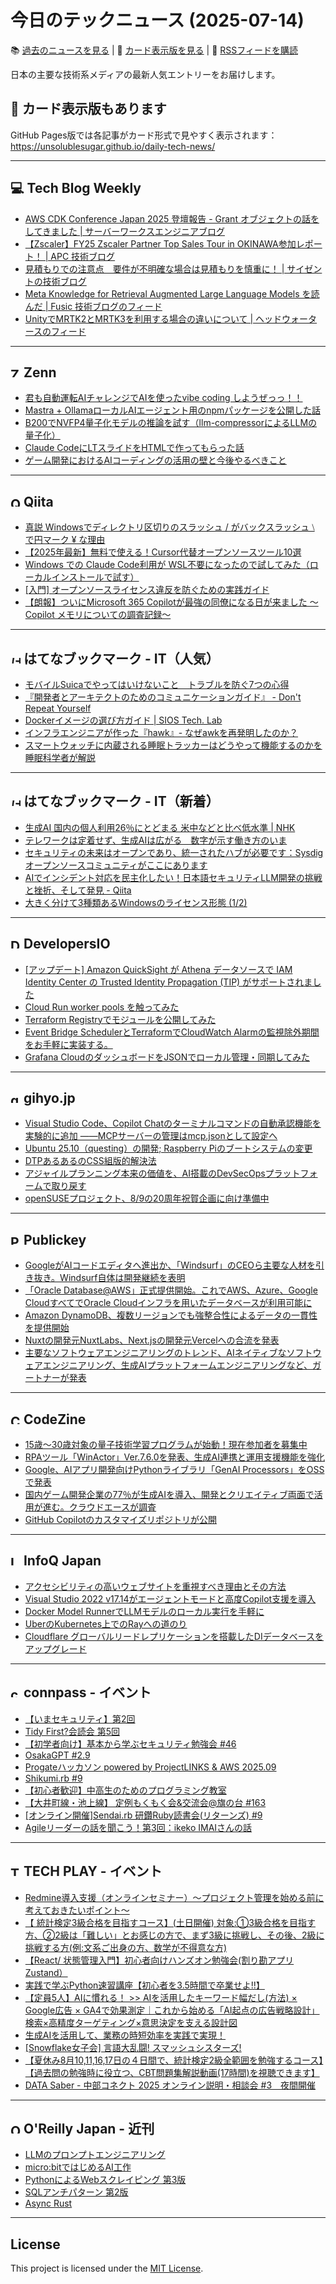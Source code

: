# 今日のテックニュース (2025-07-14)

📚 [過去のニュースを見る](../../index.md) | 🎨 [カード表示版を見る](https://unsolublesugar.github.io/daily-tech-news/) | 📡 [RSSフィードを購読](https://unsolublesugar.github.io/daily-tech-news/rss.xml)

日本の主要な技術系メディアの最新人気エントリーをお届けします。

## 🎨 カード表示版もあります

GitHub Pages版では各記事がカード形式で見やすく表示されます：  
https://unsolublesugar.github.io/daily-tech-news/

---
## 💻 Tech Blog Weekly

- [AWS CDK Conference Japan 2025  登壇報告 - Grant オブジェクトの話をしてきました | サーバーワークスエンジニアブログ](https://blog.serverworks.co.jp/2025/07/13/224508)
- [【Zscaler】FY25 Zscaler Partner Top Sales Tour in OKINAWA参加レポート！ | APC 技術ブログ](https://techblog.ap-com.co.jp/entry/2025/07/13/223014)
- [見積もりでの注意点　要件が不明確な場合は見積もりを慎重に！ | サイゼントの技術ブログ](https://cyzennt.co.jp/blog/2025/07/13/%e8%a6%8b%e7%a9%8d%e3%82%82%e3%82%8a%e3%81%a7%e3%81%ae%e6%b3%a8%e6%84%8f%e7%82%b9%e3%80%80%e8%a6%81%e4%bb%b6%e3%81%8c%e4%b8%8d%e6%98%8e%e7%a2%ba%e3%81%aa%e5%a0%b4%e5%90%88%e3%81%af%e8%a6%8b%e7%a9%8d/)
- [Meta Knowledge for Retrieval Augmented Large Language Models を読んだ | Fusic 技術ブログのフィード](https://zenn.dev/fusic/articles/paper-reading-mksummary-rag)
- [UnityでMRTK2とMRTK3を利用する場合の違いについて | ヘッドウォータースのフィード](https://zenn.dev/headwaters/articles/b7c3c9ebce4881)


---
## <img src="https://zenn.dev/favicon.ico" width="16" height="16" alt="Zenn"> Zenn

- [君も自動運転AIチャレンジでAIを使ったvibe coding しようぜっっ！！](https://zenn.dev/ttanaka3/articles/14e7daccfabc2c)
- [Mastra + OllamaローカルAIエージェント用のnpmパッケージを公開した話](https://zenn.dev/robustonian/articles/mastra_ollama_mcp2)
- [B200でNVFP4量子化モデルの推論を試す（llm-compressorによるLLMの量子化）](https://zenn.dev/aratako_lm/articles/af45a8b8ea8a00)
- [Claude CodeにLTスライドをHTMLで作ってもらった話](https://zenn.dev/oikon/articles/953921403e9cf2)
- [ゲーム開発におけるAIコーディングの活用の壁と今後やるべきこと](https://zenn.dev/siguma_sig/articles/b4bda13e49d246)


---
## <img src="https://cdn.qiita.com/assets/favicons/public/production-c620d3e403342b1022967ba5e3db1aaa.ico" width="16" height="16" alt="Qiita"> Qiita

- [真説 Windowsでディレクトリ区切りのスラッシュ / がバックスラッシュ ⧵ で円マーク ¥ な理由](https://qiita.com/ko1nksm/items/4ae0a784a612f23aa412?utm_campaign=popular_items&utm_medium=feed&utm_source=popular_items)
- [【2025年最新】無料で使える！Cursor代替オープンソースツール10選](https://qiita.com/Nakamura-Kaito/items/d32b873d39fab94e2c2d?utm_campaign=popular_items&utm_medium=feed&utm_source=popular_items)
- [Windows での Claude Code利用が WSL不要になったので試してみた（ローカルインストールで試す）](https://qiita.com/youtoy/items/cee5b3cb3e8b438eec41?utm_campaign=popular_items&utm_medium=feed&utm_source=popular_items)
- [[入門] オープンソースライセンス違反を防ぐための実践ガイド](https://qiita.com/ShigemoriMasato/items/7346eee65f1a47934a26?utm_campaign=popular_items&utm_medium=feed&utm_source=popular_items)
- [【朗報】ついにMicrosoft 365 Copilotが最強の同僚になる日が来ました 〜Copilot メモリについての調査記録〜](https://qiita.com/Oyu3m/items/608ff69ae4131988a511?utm_campaign=popular_items&utm_medium=feed&utm_source=popular_items)


---
## <img src="https://b.hatena.ne.jp/favicon.ico" width="16" height="16" alt="はてなブックマーク - IT（人気）"> はてなブックマーク - IT（人気）

- [モバイルSuicaでやってはいけないこと　トラブルを防ぐ7つの心得](https://www.itmedia.co.jp/mobile/articles/2507/13/news003.html)
- [『開発者とアーキテクトのためのコミュニケーションガイド』 - Don't Repeat Yourself](https://blog-dry.com/entry/2025/07/13/083540)
- [Dockerイメージの選び方ガイド | SIOS Tech. Lab](https://tech-lab.sios.jp/archives/48204)
- [インフラエンジニアが作った『hawk』- なぜawkを再発明したのか？](https://zenn.dev/kyonaka/articles/1905716e1514f0)
- [スマートウォッチに内蔵される睡眠トラッカーはどうやって機能するのかを睡眠科学者が解説](https://gigazine.net/news/20250712-sleep-trackers-works/)


---
## <img src="https://b.hatena.ne.jp/favicon.ico" width="16" height="16" alt="はてなブックマーク - IT（新着）"> はてなブックマーク - IT（新着）

- [生成AI 国内の個人利用26％にとどまる 米中などと比べ低水準 | NHK](https://www3.nhk.or.jp/news/html/20250714/k10014862251000.html)
- [テレワークは定着せず、生成AIは広がる　数字が示す働き方のいま](https://www.itmedia.co.jp/business/articles/2507/13/news022.html)
- [セキュリティの未来はオープンであり、統一されたハブが必要です：Sysdig オープンソースコミュニティがここにあります](https://sysdig.jp/blog/the-sysdig-open-source-community-is-here/)
- [AIでインシデント対応を民主化したい！日本語セキュリティLLM開発の挑戦と挫折、そして発見 - Qiita](https://qiita.com/AxArc/items/a38568b55e711da64c94)
- [大きく分けて3種類あるWindowsのライセンス形態 (1/2)](https://ascii.jp/elem/000/004/299/4299165/)


---
## <img src="https://dev.classmethod.jp/favicon.ico" width="16" height="16" alt="DevelopersIO"> DevelopersIO

- [[アップデート] Amazon QuickSight が Athena データソースで IAM Identity Center の Trusted Identity Propagation (TIP) がサポートされました](https://dev.classmethod.jp/articles/quicksight-trusted-identity-propagation/)
- [Cloud Run worker pools を触ってみた](https://dev.classmethod.jp/articles/google-cloud-run-worker-pools/)
- [Terraform Registryでモジュールを公開してみた](https://dev.classmethod.jp/articles/try-terraform-public-registry/)
- [Event Bridge SchedulerとTerraformでCloudWatch Alarmの監視除外期間をお手軽に実装する。](https://dev.classmethod.jp/articles/event-bridge-scheduler-terraform-cloudwatch-alarm/)
- [Grafana CloudのダッシュボードをJSONでローカル管理・同期してみた](https://dev.classmethod.jp/articles/grafana-cloud-json-cli/)


---
## <img src="https://gihyo.jp/favicon.ico" width="16" height="16" alt="gihyo.jp"> gihyo.jp

- [Visual Studio Code、Copilot Chatのターミナルコマンドの自動承認機能を実験的に追加 ——MCPサーバーの管理はmcp.jsonとして設定へ](https://gihyo.jp/article/2025/07/vscode-updates-june-2025?utm_source=feed)
- [Ubuntu 25.10（questing）の開発; Raspberry Piのブートシステムの変更](https://gihyo.jp/admin/clip/01/ubuntu-topics/202507/11?utm_source=feed)
- [DTPあるあるのCSS組版的解決法](https://gihyo.jp/article/2025/07/vivliostyle-06?utm_source=feed)
- [アジャイルプランニング本来の価値を、AI搭載のDevSecOpsプラットフォームで取り戻す](https://gihyo.jp/article/2025/07/agile-value-via-devsecops?utm_source=feed)
- [openSUSEプロジェクト、8/9の20周年祝賀企画に向け準備中](https://gihyo.jp/article/2025/07/daily-linux-250710?utm_source=feed)


---
## <img src="https://www.publickey1.jp/favicon.ico" width="16" height="16" alt="Publickey"> Publickey

- [GoogleがAIコードエディタへ進出か、「Windsurf」のCEOら主要な人材を引き抜き。Windsurf自体は開発継続を表明](https://www.publickey1.jp/blog/25/googleaiwindsurfceowindsurf.html)
- [「Oracle Database@AWS」正式提供開始。これでAWS、Azure、Google CloudすべてでOracle Cloudインフラを用いたデータベースが利用可能に](https://www.publickey1.jp/blog/25/oracle_databaseawsawsazuregoogle_cloudoracle_cloud.html)
- [Amazon DynamoDB、複数リージョンでも強整合性によるデータの一貫性を提供開始](https://www.publickey1.jp/blog/25/amazon_dynamodb.html)
- [Nuxtの開発元NuxtLabs、Next.jsの開発元Vercelへの合流を発表](https://www.publickey1.jp/blog/25/nuxtjsnuxt_labsnextjsvercel.html)
- [主要なソフトウェアエンジニアリングのトレンド、AIネイティブなソフトウェアエンジニアリング、生成AIプラットフォームエンジニアリングなど、ガートナーが発表](https://www.publickey1.jp/blog/25/aiai.html)


---
## <img src="https://codezine.jp/favicon.ico" width="16" height="16" alt="CodeZine"> CodeZine

- [15歳～30歳対象の量子技術学習プログラムが始動！現在参加者を募集中](http://codezine.jp/article/detail/21892)
- [RPAツール「WinActor」Ver.7.6.0を発表、生成AI連携と運用支援機能を強化](http://codezine.jp/article/detail/21891)
- [Google、AIアプリ開発向けPythonライブラリ「GenAI Processors」をOSSで発表](http://codezine.jp/article/detail/21890)
- [国内ゲーム開発企業の77％が生成AIを導入、開発とクリエイティブ両面で活用が進む。クラウドエースが調査](http://codezine.jp/article/detail/21883)
- [GitHub Copilotのカスタマイズリポジトリが公開](http://codezine.jp/article/detail/21884)


---
## <img src="https://www.infoq.com/favicon.ico" width="16" height="16" alt="InfoQ Japan"> InfoQ Japan

- [アクセシビリティの高いウェブサイトを重視すべき理由とその方法](https://www.infoq.com/jp/news/2025/07/accessible-websites-how-to/?utm_campaign=infoq_content&utm_source=infoq&utm_medium=feed&utm_term=global)
- [Visual Studio 2022 v17.14がエージェントモードと高度Copilot支援を導入](https://www.infoq.com/jp/news/2025/07/visual-studio-copilot-agent/?utm_campaign=infoq_content&utm_source=infoq&utm_medium=feed&utm_term=global)
- [Docker Model RunnerでLLMモデルのローカル実行を手軽に](https://www.infoq.com/jp/news/2025/07/docker-model-runner/?utm_campaign=infoq_content&utm_source=infoq&utm_medium=feed&utm_term=global)
- [UberのKubernetes上でのRayへの道のり](https://www.infoq.com/jp/news/2025/07/uber-journey-ray-kubernetes/?utm_campaign=infoq_content&utm_source=infoq&utm_medium=feed&utm_term=global)
- [Cloudflare グローバルリードレプリケーションを搭載したDIデータベースをアップグレード](https://www.infoq.com/jp/news/2025/07/cloudflare-d1-global-replication/?utm_campaign=infoq_content&utm_source=infoq&utm_medium=feed&utm_term=global)


---
## <img src="https://connpass.com/favicon.ico" width="16" height="16" alt="connpass - イベント"> connpass - イベント

- [【いまセキュリティ】第2回](https://ima-security.connpass.com/event/362208/?utm_campaign=recent_events&utm_source=feed&utm_medium=atom)
- [Tidy First?会読会 第5回](https://xpreadinggroup.connpass.com/event/362603/?utm_campaign=recent_events&utm_source=feed&utm_medium=atom)
- [【初学者向け】基本から学ぶセキュリティ勉強会 #46](https://basicsecurity.connpass.com/event/362602/?utm_campaign=recent_events&utm_source=feed&utm_medium=atom)
- [OsakaGPT #2.9](https://osakagpt.connpass.com/event/362601/?utm_campaign=recent_events&utm_source=feed&utm_medium=atom)
- [Progateハッカソン powered by ProjectLINKS & AWS 2025.09](https://progate.connpass.com/event/362453/?utm_campaign=recent_events&utm_source=feed&utm_medium=atom)
- [Shikumi.rb #9](https://shikumirb.connpass.com/event/362599/?utm_campaign=recent_events&utm_source=feed&utm_medium=atom)
- [【初心者歓迎】中高生のためのプログラミング教室](https://connpass.com/event/360162/?utm_campaign=recent_events&utm_source=feed&utm_medium=atom)
- [【大井町線・池上線】 定例もくもく会&交流会@旗の台 #163](https://ay-house01.connpass.com/event/362598/?utm_campaign=recent_events&utm_source=feed&utm_medium=atom)
- [[オンライン開催]Sendai.rb 研鑽Ruby読書会(リターンズ) #9](https://sendairb.connpass.com/event/362423/?utm_campaign=recent_events&utm_source=feed&utm_medium=atom)
- [Agileリーダーの話を聞こう！第3回：ikeko IMAIさんの話](https://wiaj.connpass.com/event/362321/?utm_campaign=recent_events&utm_source=feed&utm_medium=atom)


---
## <img src="https://techplay.jp/favicon.ico" width="16" height="16" alt="TECH PLAY - イベント"> TECH PLAY - イベント

- [Redmine導入支援（オンラインセミナー）～プロジェクト管理を始める前に考えておきたいポイント～](https://techplay.jp/event/975406)
- [【 統計検定3級合格を目指すコース】(土日開催) 対象:①3級合格を目指す方、②2級は「難しい」とお感じの方で、まず3級に挑戦し、その後、2級に挑戦する方(例:文系ご出身の方、数学が不得意な方)](https://techplay.jp/event/983792)
- [【React/ 状態管理入門】初心者向けハンズオン勉強会(割り勘アプリ Zustand）](https://techplay.jp/event/983779)
- [実践で学ぶPython速習講座【初心者を3.5時間で卒業せよ!!】](https://techplay.jp/event/981933)
- [【定員5人】AIに慣れる！ >> AIを活用したキーワード幅だし(方法) × Google広告 × GA4で効果測定｜これから始める「AI起点の広告戦略設計」検索×高精度ターゲティング×意思決定を支える設計図](https://techplay.jp/event/983672)
- [生成AIを活用して、業務の時短効率を実践で実現！](https://techplay.jp/event/983788)
- [[Snowflake女子会] 言語大乱闘! スマッシュシスターズ!](https://techplay.jp/event/983786)
- [【夏休み8月10,11,16,17日の４日間で、統計検定2級全範囲を勉強するコース】【過去問の勉強時に役立つ、CBT問題集解説動画(17時間)を視聴できます】](https://techplay.jp/event/983780)
- [DATA Saber - 中部コネクト 2025 オンライン説明・相談会 #3　夜間開催](https://techplay.jp/event/983776)


---
## <img src="https://www.oreilly.co.jp/favicon.ico" width="16" height="16" alt="O'Reilly Japan - 近刊"> O'Reilly Japan - 近刊

- [LLMのプロンプトエンジニアリング](http://www.oreilly.co.jp/books/9784814401130/?utm_source=feed&utm_mediun=referral&utm_content=new_book)
- [micro:bitではじめるAI工作](http://www.oreilly.co.jp/books/9784814400997/?utm_source=feed&utm_mediun=referral&utm_content=new_book)
- [PythonによるWebスクレイピング 第3版](http://www.oreilly.co.jp/books/9784814401222/?utm_source=feed&utm_mediun=referral&utm_content=new_book)
- [SQLアンチパターン 第2版](http://www.oreilly.co.jp/books/9784814400744/?utm_source=feed&utm_mediun=referral&utm_content=new_book)
- [Async Rust](http://www.oreilly.co.jp/books/9784814401185/?utm_source=feed&utm_mediun=referral&utm_content=new_book)


---
## License

This project is licensed under the [MIT License](LICENSE).
